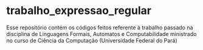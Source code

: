 # trabalho_expressao_regular
Esse repositório contém os códigos feitos referente à trabalho passado na disciplina de Linguagens Formais, Automatos e Computabilidade ministrado no curso de Ciência da Computação (Universidade Federal do Pará)
